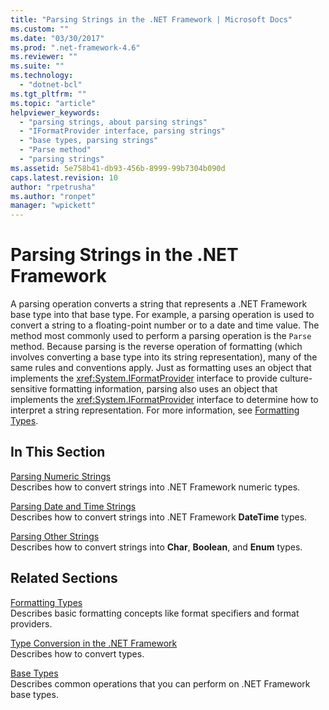 ```yaml
---
title: "Parsing Strings in the .NET Framework | Microsoft Docs"
ms.custom: ""
ms.date: "03/30/2017"
ms.prod: ".net-framework-4.6"
ms.reviewer: ""
ms.suite: ""
ms.technology: 
  - "dotnet-bcl"
ms.tgt_pltfrm: ""
ms.topic: "article"
helpviewer_keywords: 
  - "parsing strings, about parsing strings"
  - "IFormatProvider interface, parsing strings"
  - "base types, parsing strings"
  - "Parse method"
  - "parsing strings"
ms.assetid: 5e758b41-db93-456b-8999-99b7304b090d
caps.latest.revision: 10
author: "rpetrusha"
ms.author: "ronpet"
manager: "wpickett"
---
```

# Parsing Strings in the .NET Framework
A parsing operation converts a string that represents a .NET Framework base type into that base type. For example, a parsing operation is used to convert a string to a floating-point number or to a date and time value. The method most commonly used to perform a parsing operation is the `Parse` method. Because parsing is the reverse operation of formatting (which involves converting a base type into its string representation), many of the same rules and conventions apply. Just as formatting uses an object that implements the <xref:System.IFormatProvider> interface to provide culture-sensitive formatting information, parsing also uses an object that implements the <xref:System.IFormatProvider> interface to determine how to interpret a string representation. For more information, see [Formatting Types](../../../docs/standard/base-types/formatting-types.md).  
  
## In This Section  
 [Parsing Numeric Strings](../../../docs/standard/base-types/parsing-numeric-strings.md)  
 Describes how to convert strings into .NET Framework numeric types.  
  
 [Parsing Date and Time Strings](../../../docs/standard/base-types/parsing-date-and-time-strings.md)  
 Describes how to convert strings into .NET Framework **DateTime** types.  
  
 [Parsing Other Strings](../../../docs/standard/base-types/parsing-other-strings.md)  
 Describes how to convert strings into **Char**, **Boolean**, and **Enum** types.  
  
## Related Sections  
 [Formatting Types](../../../docs/standard/base-types/formatting-types.md)  
 Describes basic formatting concepts like format specifiers and format providers.  
  
 [Type Conversion in the .NET Framework](../../../docs/standard/base-types/type-conversion.md)  
 Describes how to convert types.  
  
 [Base Types](../../../docs/standard/base-types/working-with-base-types.md)  
 Describes common operations that you can perform on .NET Framework base types.